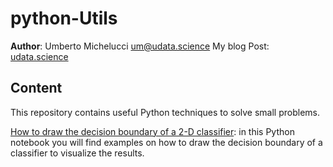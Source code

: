 # python-Utils

**Author**: Umberto Michelucci [um@udata.science](mailto:um@udata.science) 
My blog Post: [udata.science](https://udata.science/2017/09/13/how-to-draw-the-decision-boundary-for-classifiers/)

## Content

This repository contains useful Python techniques to solve small problems.

[How to draw the decision boundary of a 2-D classifier](https://github.com/michelucci/python-Utils/blob/master/Plotting%20the%20decision%20boundary.ipynb): in this Python notebook you will find 
examples on how to draw the decision boundary of a classifier to visualize the results.
